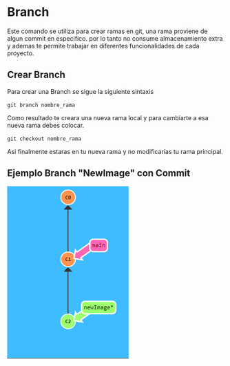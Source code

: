 # Branch
Este comando se utiliza para crear ramas en git, una rama proviene de algun commit en especifico. por lo tanto no consume almacenamiento extra y ademas te permite trabajar en diferentes funcionalidades de cada proyecto.

## Crear Branch

Para crear una Branch se sigue la siguiente sintaxis

~~~
git branch nombre_rama
~~~

Como resultado te creara una nueva rama local y para cambiarte a esa nueva rama debes colocar.

~~~
git checkout nombre_rama
~~~

Asi finalmente estaras en tu nueva rama y no modificarias tu rama principal.

## Ejemplo Branch "NewImage" con Commit
![Branch](./img/Branch.PNG)